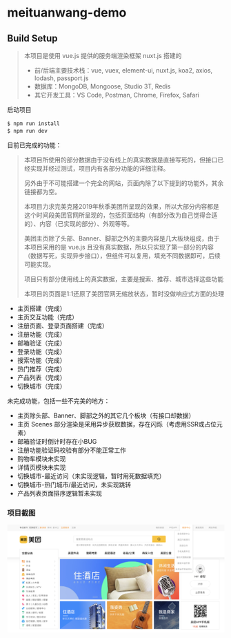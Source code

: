 # meituanwang-demo

## Build Setup

> 本项目是使用 vue.js 提供的服务端渲染框架 nuxt.js 搭建的
>
> - 前/后端主要技术栈：vue, vuex, element-ui, nuxt.js, koa2, axios, lodash, passport.js
> - 数据库：MongoDB, Mongoose, Studio 3T, Redis
> - 其它开发工具：VS Code, Postman, Chrome, Firefox, Safari

启动项目

``` bash
$ npm run install
$ npm run dev
```

目前已完成的功能：

> 本项目所使用的部分数据由于没有线上的真实数据是直接写死的，但接口已经实现并经过测试，项目内有各部分功能的详细注释。
>
> 另外由于不可能搭建一个完全的网站，页面内除了以下提到的功能外，其余链接都为空。
>
> 本项目力求完美克隆2019年秋季美团所呈现的效果，所以大部分内容都是这个时间段美团官网所呈现的，包括页面结构（有部分改为自己觉得合适的）、内容（已实现的部分）、外观等等。
>
> 美团主页除了头部、Banner、脚部之外的主要内容是几大板块组成，由于本项目采用的是 vue.js 且没有真实数据，所以只实现了第一部分的内容（数据写死，实现异步接口），但组件可以复用，填充不同数据即可，后续可能实现。
>
> 项目只有部分使用线上的真实数据，主要是搜索、推荐、城市选择这些功能
>
> 本项目的页面是1:1还原了美团官网无缩放状态，暂时没做响应式方面的处理

- 主页搭建（完成）
- 主页交互功能（完成）
- 注册页面、登录页面搭建（完成）
- 注册功能（完成）
- 邮箱验证（完成）
- 登录功能（完成）
- 搜索功能（完成）
- 热门推荐（完成）
- 产品列表（完成）
- 切换城市（完成）

未完成功能，包括一些不完美的地方：

- 主页除头部、Banner、脚部之外的其它几个板块（有接口却数据）
- 主页 Scenes 部分渲染是采用异步获取数据，存在闪烁（考虑用SSR或占位元素）
- 邮箱验证时倒计时存在小BUG
- 注册功能验证码校验有部分不能正常工作
- 购物车模块未实现
- 详情页模块未实现
- 切换城市-最近访问（未实现逻辑，暂时用死数据填充）
- 切换城市-热门城市/最近访问，未实现跳转
- 产品列表页面排序逻辑暂未实现

### 项目截图
![Screen Shot](https://github.com/XuJiazhen/meituanwang-demo/blob/master/Overview/1.png)




